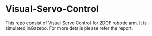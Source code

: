 # Visual-Servo-Control
This repo consist of Visual Servo Control for  2DOF robotic arm. It is simulated inGazebo. For more details please refer the report.

